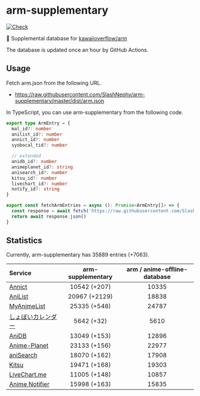 # arm-supplementary

[![Check](https://github.com/SlashNephy/arm-supplementary/actions/workflows/check-node.yml/badge.svg)](https://github.com/SlashNephy/arm-supplementary/actions/workflows/check-node.yml)

💊 Supplemental database for [kawaiioverflow/arm](https://github.com/kawaiioverflow/arm)

The database is updated once an hour by GitHub Actions.

## Usage

Fetch arm.json from the following URL.

- https://raw.githubusercontent.com/SlashNephy/arm-supplementary/master/dist/arm.json

In TypeScript, you can use arm-supplementary from the following code.

```TypeScript
export type ArmEntry = {
  mal_id?: number
  anilist_id?: number
  annict_id?: number
  syobocal_tid?: number

  // extended
  anidb_id?: number
  animeplanet_id?: string
  anisearch_id?: number
  kitsu_id?: number
  livechart_id?: number
  notify_id?: string
}

export const fetchArmEntries = async (): Promise<ArmEntry[]> => {
  const response = await fetch('https://raw.githubusercontent.com/SlashNephy/arm-supplementary/master/dist/arm.json')
  return await response.json()
}
```

## Statistics

Currently, arm-supplementary has 35889 entries (+7063).

| Service                                     | arm-supplementary | arm / anime-offline-database |
| :------------------------------------------ | :---------------: | :--------------------------: |
| [Annict](https://annict.com)                |   10542 (+207)    |            10335             |
| [AniList](https://anilist.co)               |   20967 (+2129)   |            18838             |
| [MyAnimeList](https://myanimelist.net)      |   25335 (+548)    |            24787             |
| [しょぼいカレンダー](https://cal.syoboi.jp) |    5642 (+32)     |             5610             |
| [AniDB](https://anidb.net)                  |   13049 (+153)    |            12896             |
| [Anime-Planet](https://anime-planet.com)    |   23133 (+156)    |            22977             |
| [aniSearch](https://anisearch.com)          |   18070 (+162)    |            17908             |
| [Kitsu](https://kitsu.io)                   |   19471 (+168)    |            19303             |
| [LiveChart.me](https://livechart.me)        |   11005 (+148)    |            10857             |
| [Anime Notifier](https://notify.moe)        |   15998 (+163)    |            15835             |
